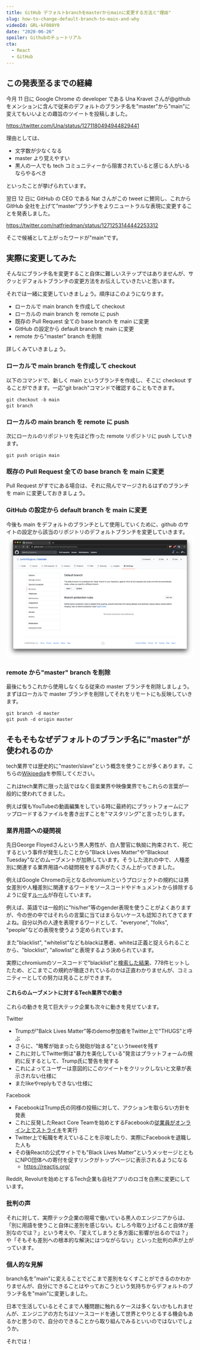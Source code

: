 ```yaml
---
title: GitHub デフォルトbranchをmasterからmainに変更する方法と"理由"
slug: how-to-change-default-branch-to-main-and-why
videoId: GRL-kF088Y0
date: "2020-06-26"
spoiler: Githubのチュートリアル
cta:
  - React
  - GitHub
---
```


## この発表至るまでの経緯

今月 11 日に Google Chrome の developer である Una Kravet さんが@github をメンションに含んで従来のデフォルトのブランチ名を"master"から"main"に変えてもいいよとの趣旨のツイートを投稿しました。

https://twitter.com/Una/status/1271180494944829441

理由としては、

- 文字数が少なくなる
- master より覚えやすい
- 黒人の一人でも tech コミュニティーから阻害されていると感じる人がいるならやるべき

といったことが挙げられています。

翌日 12 日に GitHub の CEO である Nat さんがこの tweet に賛同し、これから GitHub 全社を上げて”master”ブランチをよりニュートラルな表現に変更することを発表しました。

https://twitter.com/natfriedman/status/1271253144442253312

そこで候補として上がったワードが"main"です。

## 実際に変更してみた

そんなにブランチ名を変更すること自体に難しいステップではありませんが、サクッとデフォルトブランチの変更方法をお伝えしていきたいと思います。

それでは一緒に変更していきましょう。順序はこのようになります。

- ローカルで main branch を作成して checkout
- ローカルの main branch を remote に push
- 既存の Pull Request 全ての base branch を main に変更
- GitHub の設定から default branch を main に変更
- remote から"master" branch を削除

詳しくみていきましょう。

### ローカルで main branch を作成して checkout

以下のコマンドで、新しく main というブランチを作成し、そこに checkout することができます。一応"git brach"コマンドで確認することもできます。

```console
git checkout -b main
git branch
```

### ローカルの main branch を remote に push

次にローカルのリポジトリを先ほど作った remote リポジトリに push していきます。

```console
git push origin main
```

### 既存の Pull Request 全ての base branch を main に変更

Pull Request がすでにある場合は、それに飛んでマージされるはずのブランチを main に変更しておきましょう。


### GitHub の設定から default branch を main に変更

今後も main をデフォルトのブランチとして使用していくために、github のサイトの設定から該当のリポジトリのデフォルトブランチを変更していきます。
![変更画面](./picture2.png)

### remote から"master" branch を削除

最後にもうこれから使用しなくなる従来の master ブランチを削除しましょう。まずはローカルで master ブランチを削除してそれをリモートにも反映していきます。

```console
git branch -d master
git push -d origin master
```

## そもそもなぜデフォルトのブランチ名に"master"が使われるのか
tech業界では歴史的に"master/slave"という概念を使うことが多くあります。こちらの[Wikipedia](https://en.wikipedia.org/wiki/Master/slave_(technology))を参照してください。

これはtech業界に限った話ではなく音楽業界や映像業界でもこれらの言葉が一般的に使われてきました。

例えば僕もYouTubeの動画編集をしている時に最終的にプラットフォームにアップロードするファイルを書き出すことを"マスタリング"と言ったりします。

### 業界用語への疑問視

先日George Floyedさんという黒人男性が、白人警官に執拗に拘束されて、死亡するという事件が発生したことから"Black Lives Matter"や"Blackout Tuesday"などのムーブメントが加熱しています。そうした流れの中で、人種差別に関連する業界用語への疑問視をする声がたくさん上がってきました。

例えばGoogle Chromeの元となるchromiumというプロジェクトの規約には男女差別や人種差別に関連するワードをソースコードやドキュメントから排除するように促す[ルール](https://chromium.googlesource.com/chromium/src/+/master/styleguide/inclusive_code.md#racially-neutral)が存在しています。

例えば、英語では一般的に"his/her"等のgender表現を使うことがよくありますが、今の世の中ではそれらの言葉に当てはまらないケースも認知されてきてますよね。自分以外の人達を表現するワードとして、"everyone", "folks", "people"などの表現を使うよう定められています。

また"blacklist", "whitelist"などもblackは悪者、whiteは正義と捉えられることから、"blocklist", "allowlist"と表現するよう決められています。

実際にchromiumのソースコードで"blacklist"と[検索した結果](https://github.com/chromium/chromium/search?q=blacklist&type=Code)、778件ヒットしたため、どこまでこの規約が徹底されているのかは正直わかりませんが、コミュニティーとしての努力は見ることができます。

#### これらのムーブメントに対するTech業界での動き

これらの動きを見て巨大テック企業も次々に動きを見せています。

Twitter
- Trumpが"Balck Lives Matter"等のdemo参加者をTwitter上で"THUGS"と呼ぶ
- さらに、"略奪が始まったら発砲が始まる"というtweetを残す
- これに対してTwitter側は"暴力を美化している"発言はプラットフォームの規約に反するとして、Trump氏に警告を発する
- これによってユーザーは意図的にこのツイートをクリックしないと文章が表示されない仕様に
- またlikeやreplyもできない仕様に

Facebook

- FacebookはTrump氏の同様の投稿に対して、アクションを取らない方針を発表
- これに反発したReact Core Teamを始めとするFacebookの[従業員がオンライン上でストライキ](https://twitter.com/dan_abramov/status/1267544361929256966)を実行
- Twitter上で転職を考えていることを示唆したり、実際にFacebookを退職した人も
- その後Reactの公式サイトでも"Black Lives Matter"というメッセージとともにNPO団体への寄付を促すリンクがトップページに表示されるようになる
  - https://reactjs.org/

Reddit, Revolutを始めとするTech企業も自社アプリのロゴを白黒に変更にしています。

### 批判の声

それに対して、実際テック企業の現場で働いている黒人のエンジニアからは、「別に用語を使うこと自体に差別を感じない。むしろ今取り上げること自体が差別なのでは？」という考えや、「変えてしまうと多方面に影響が出るのでは？」や「そもそも差別への根本的な解決にはつながらない」といった批判の声が上がっています。

### 個人的な見解

branch名を"main"に変えることでどこまで差別をなくすことができるのかわかりませんが、自分にできることはやっておこうという気持ちからデフォルトのブランチ名を"main"に変更しました。

日本で生活しているとそこまで人種問題に触れるケースは多くないかもしれませんが、エンジニアの方たちはソースコードを通して世界とやりとるする機会もあるかと思うので、自分のできることから取り組んでみるといいのではないでしょうか。

それでは！

